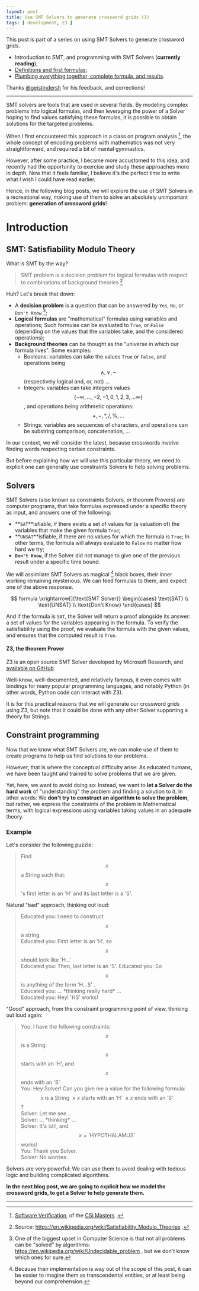 ```yaml
---
layout: post
title: Use SMT Solvers to generate crossword grids (1)
tags: [ development, z3 ]
---
```


This post is part of a series on using SMT Solvers to generate crossword grids.

  * Introduction to SMT, and programming with SMT Solvers (**currently reading**);
  * <a href='/2019/11/12/Use-SMT-Solvers-to-generate-crossword-grids-(2).html' target='_blank'>Definitions and first formulas</a>;
  * <a href='/2019/11/13/Use-SMT-Solvers-to-generate-crossword-grids-(3).html' target='_blank'>Plumbing everything together, complete formula, and results</a>.

Thanks [@geistindersh](https://twitter.com/geistindersh) for his feedback, and corrections!

---

SMT solvers are tools that are used in several fields. By modeling complex problems into logical formulas, and then leveraging the power of a Solver hoping to find values satisfying these formulas, it is possible to obtain solutions for the targeted problems.

When I first encountered this approach in a class on program analysis [^1], the whole concept of encoding problems with mathematics was not very straightforward, and required a bit of mental gymnastics.

However, after some practice, I became more accustomed to this idea, and recently had the opportunity to exercise and study these approaches more in depth.
Now that it feels familiar, I believe it's the perfect time to write what I wish I could have read earlier.

Hence, in the following blog posts, we will explore the use of SMT Solvers in a recreational way, making use of them to solve an absolutely unimportant problem: **generation of crossword grids**!


# Introduction

## SMT: Satisfiability Modulo Theory

What is SMT by the way?

> SMT problem is a decision problem for logical formulas with respect to combinations of background theories
[^2]

Huh? Let's break that down:
  * A **decision problem** is a question that can be answered by `Yes`, `No`, or `Don't Know` [^3];
  * **Logical formulas** are "mathematical" formulas using variables and operations; Such formulas can be evaluated to `True`, or `False` (depending on the values that the variables take, and the considered operations);
  * **Background theories** can be thought as the "universe in which our formula lives". Some examples:
      - Booleans: variables can take the values `True` or `False`, and operations being $$ \land, \lor, \lnot $$ (respectively logical and, or, not) ...
      - Integers: variables can take integers values $$ \{ -\infty, ..., -2, -1, 0, 1, 2, 3, ... \infty \} $$, and operations being arithmetic operations: $$ +, -, *, /, \%, ... $$
      - Strings: variables are sequences of characters, and operations can be substring comparison, concatenation, ...

In our context, we will consider the latest, because crosswords involve finding words respecting certain constraints.

But before explaining how we will use this particular theory, we need to explicit one can generally use constraints Solvers to help solving problems.


## Solvers

SMT Solvers (also known as constraints Solvers, or theorem Provers) are computer programs, that take formulas expressed under a specific theory as input, and answers one of the following:
  * **`SAT`**isfiable, if there exists a set of values for (a valuation of) the variables that make the given formula `True`;
  * **`UNSAT`**isfiable, if there are no values for which the formula is `True`; In other terms, the formula will always evaluate to `False` no matter how hard we try;
  * **`Don't Know`**, if the Solver did not manage to give one of the previous result under a specific time bound.

We will assimilate SMT Solvers as magical [^4] black boxes, their inner working remaining mysterious.
We can feed formulas to them, and expect one of the above response.

$$
  formula
  \xrightarrow[]{\text{SMT Solver}}
  \begin{cases}
    \text{SAT} \\
    \text{UNSAT} \\
    \text{Don't Know}
  \end{cases}
$$

And if the formula is `SAT`, the Solver will return a proof alongside its answer: a set of values for the variables appearing in the formula.
To verify the satisfiability using the proof, we evaluate the formula with the given values, and ensures that the computed result is `True`.


#### Z3, the theorem Prover

Z3 is an open source SMT Solver developed by Microsoft Research, and [available on GitHub](https://github.com/Z3Prover/z3).

Well-know, well-documented, and relatively famous, it even comes with bindings for many popular programming languages, and notably Python (in other words, Python code can interact with Z3).

It is for this practical reasons that we will generate our crossword grids using Z3, but note that it could be done with any other Solver supporting a theory for Strings.


## Constraint programming

Now that we know what SMT Solvers are, we can make use of them to create programs to help us find solutions to our problems.

However, that is where the conceptual difficulty arise:
As educated humans, we have been taught and trained to solve problems that we are given.

Yet, here, we want to avoid doing so: Instead, we want to **let a Solver do the hard work** of "understanding" the problem and finding a solution to it.
In other words: We **don't try to construct an algorithm to solve the problem**, but rather, we express the constraints of the problem in Mathematical terms, with logical expressions using variables taking values in an adequate theory.


### Example

Let's consider the following puzzle:

> Find $$ x $$ a String such that: $$ x $$'s first letter is an 'H' and its last letter is a 'S'.

Natural "bad" approach, thinking out loud:

> Educated you: I need to construct $$ x $$ a string. <br/>
> Educated you: First letter is an 'H', so $$ x $$ should look like 'H...' . <br/>
> Educated you: Then, last letter is an 'S'.
> Educated you: So $$ x $$ is anything of the form 'H...S' . <br/>
> Educated you: ... \*thinking really hard\* ... <br/>
> Educated you: Hey! 'HS' works!

"Good" approach, from the constraint programming point of view, thinking out loud again:

> You: I have the following constraints: $$ x $$ is a String, $$ x $$ starts with an 'H', and $$ x $$ ends with an 'S'. <br/>
> You: Hey Solver! Can you give me a value for the following formula: $$ x \text{ is a String } \land x \text{ starts with an 'H' } \land x \text{ ends with an 'S'} $$? <br/>
> Solver: Let me see... <br/>
> Solver: ... \*thinking\* ... <br/>
> Solver: It's `SAT`, and $$ x = \text{'HYPOTHALAMUS'} $$ works! <br/>
> You: Thank you Solver. <br/>
> Solver: No worries.


Solvers are very powerful:
We can use them to avoid dealing with tedious logic and building complicated algorithms.


**In the next blog post, we are going to explicit how we model the crossword grids, to get a Solver to help generate them.**

---
[^1]: <a href='https://www.u-bordeaux.fr/formation/2018/PRMA_68/informatique/enseignement/FRUAI0333298FCOEN_7296/verification-de-logiciels' target='blank'>Software Verification</a>, of the <a href='https://mastercsi.labri.fr/' target='blank'>CSI Masters</a> .

[^2]: Source: <a href='https://en.wikipedia.org/wiki/Satisfiability_Modulo_Theories' target='blank'>https://en.wikipedia.org/wiki/Satisfiability_Modulo_Theories</a> .

[^3]: One of the biggest upset in Computer Science is that not all problems can be "solved" by algorithms: <a href="https://en.wikipedia.org/wiki/Undecidable_problem" target="blank">https://en.wikipedia.org/wiki/Undecidable_problem</a> , but we don't know which ones for sure.

[^4]: Because their implementation is way out of the scope of this post, it can be easier to imagine them as transcendental entities, or at least being beyond our comprehension.
